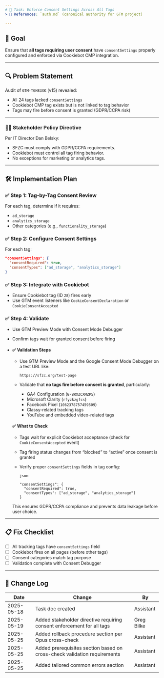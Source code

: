 ```yaml
---
# 📌 Task: Enforce Consent Settings Across All Tags
> 📎 References: `auth.md` (canonical authority for GTM project)

---
```


## 🎯 Goal
Ensure that **all tags requiring user consent** have `consentSettings` properly configured and enforced via Cookiebot CMP integration.

---

## 🔍 Problem Statement
Audit of `GTM-TGH83XK` (v15) revealed:
- All 24 tags lacked `consentSettings`
- Cookiebot CMP tag exists but is not linked to tag behavior
- Tags may fire before consent is granted (GDPR/CCPA risk)

---

### 🧑‍💼 Stakeholder Policy Directive
Per IT Director Dan Belsky:
- SFZC must comply with GDPR/CCPA requirements.
- Cookiebot must control all tag firing behavior.
- No exceptions for marketing or analytics tags.

---

## 🛠️ Implementation Plan

### ✅ Step 1: Tag-by-Tag Consent Review
For each tag, determine if it requires:
- `ad_storage`
- `analytics_storage`
- Other categories (e.g., `functionality_storage`)

### ✅ Step 2: Configure Consent Settings
For each tag:
```json
"consentSettings": {
  "consentRequired": true,
  "consentTypes": ["ad_storage", "analytics_storage"]
}
```

### ✅ Step 3: Integrate with Cookiebot
- Ensure Cookiebot tag (ID `28`) fires early
- Use GTM event listeners like `CookieConsentDeclaration` or `CookieConsentAccepted`

### ✅ Step 4: Validate
- Use GTM Preview Mode with Consent Mode Debugger
- Confirm tags wait for granted consent before firing
- #### ✅ Validation Steps

  - Use GTM Preview Mode and the Google Consent Mode Debugger on a test URL like:

    ```
    https://sfzc.org/test-page
    ```
    
  - Validate that **no tags fire before consent is granted**, particularly:
  
    - GA4 Configuration (`G-BRXZCXMZP5`)
    - Microsoft Clarity (`rfyzkzgfcs`)
    - Facebook Pixel (`1062378757459509`)
    - Classy-related tracking tags
    - YouTube and embedded video-related tags
  
  #### ✅ What to Check
  
  - Tags wait for explicit Cookiebot acceptance (check for `CookieConsentAccepted` event)

  - Tag firing status changes from “blocked” to “active” once consent is granted

  - Verify proper `consentSettings` fields in tag config:

    ```
    json
    
    "consentSettings": {
      "consentRequired": true,
      "consentTypes": ["ad_storage", "analytics_storage"]
    }
    ```
  
  This ensures GDPR/CCPA compliance and prevents data leakage before user choice.

---

## 📋 Fix Checklist
- [ ] All tracking tags have `consentSettings` field
- [ ] Cookiebot fires on all pages (before other tags)
- [ ] Consent categories match tag purpose
- [ ] Validation complete with Consent Debugger

---

## 🔄 Change Log
| Date       | Change                                                                 | By         |
|------------|------------------------------------------------------------------------|------------|
| 2025-05-18 | Task doc created                                                        | Assistant  |
| 2025-05-19 | Added stakeholder directive requiring consent enforcement for all tags | Greg Bilke |
| 2025-05-25 | Added rollback procedure section per Opus cross-check                  | Assistant  |
| 2025-05-25 | Added prerequisites section based on cross-check validation requirements | Assistant  |
| 2025-05-25 | Added tailored common errors section                                   | Assistant  |
